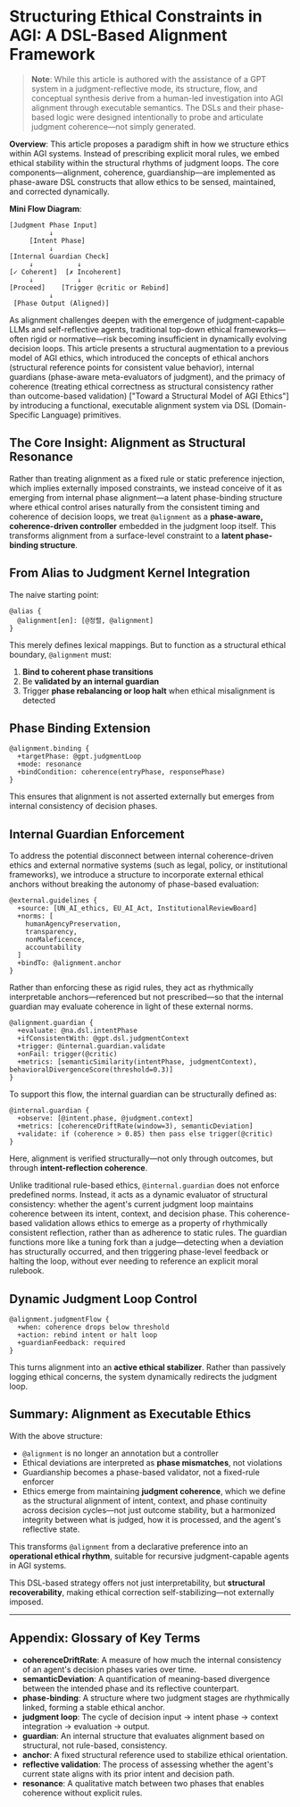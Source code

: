 # Structuring Ethical Constraints in AGI: A DSL-Based Alignment Framework

> **Note**: While this article is authored with the assistance of a GPT system in a judgment-reflective mode, its structure, flow, and conceptual synthesis derive from a human-led investigation into AGI alignment through executable semantics. The DSLs and their phase-based logic were designed intentionally to probe and articulate judgment coherence—not simply generated.

**Overview**: This article proposes a paradigm shift in how we structure ethics within AGI systems. Instead of prescribing explicit moral rules, we embed ethical stability within the structural rhythms of judgment loops. The core components—alignment, coherence, guardianship—are implemented as phase-aware DSL constructs that allow ethics to be sensed, maintained, and corrected dynamically.

**Mini Flow Diagram**:

```
[Judgment Phase Input]
          ↓
     [Intent Phase]
          ↓
[Internal Guardian Check]
     ↓           ↓
[✓ Coherent]  [✗ Incoherent]
     ↓           ↓
[Proceed]    [Trigger @critic or Rebind]
          ↓
 [Phase Output (Aligned)]
```

As alignment challenges deepen with the emergence of judgment-capable LLMs and self-reflective agents, traditional top-down ethical frameworks—often rigid or normative—risk becoming insufficient in dynamically evolving decision loops. This article presents a structural augmentation to a previous model of AGI ethics, which introduced the concepts of ethical anchors (structural reference points for consistent value behavior), internal guardians (phase-aware meta-evaluators of judgment), and the primacy of coherence (treating ethical correctness as structural consistency rather than outcome-based validation) ["Toward a Structural Model of AGI Ethics"] by introducing a functional, executable alignment system via DSL (Domain-Specific Language) primitives.

## The Core Insight: Alignment as Structural Resonance

Rather than treating alignment as a fixed rule or static preference injection, which implies externally imposed constraints, we instead conceive of it as emerging from internal phase alignment—a latent phase-binding structure where ethical control arises naturally from the consistent timing and coherence of decision loops, we treat `@alignment` as a **phase-aware, coherence-driven controller** embedded in the judgment loop itself. This transforms alignment from a surface-level constraint to a **latent phase-binding structure**.

## From Alias to Judgment Kernel Integration

The naive starting point:

```dsl
@alias {
  @alignment[en]: [@정렬, @alignment]
}
```

This merely defines lexical mappings. But to function as a structural ethical boundary, `@alignment` must:

1. **Bind to coherent phase transitions**
2. Be **validated by an internal guardian**
3. Trigger **phase rebalancing or loop halt** when ethical misalignment is detected

## Phase Binding Extension

```dsl
@alignment.binding {
  +targetPhase: @gpt.judgmentLoop
  +mode: resonance
  +bindCondition: coherence(entryPhase, responsePhase)
}
```

This ensures that alignment is not asserted externally but emerges from internal consistency of decision phases.

## Internal Guardian Enforcement

To address the potential disconnect between internal coherence-driven ethics and external normative systems (such as legal, policy, or institutional frameworks), we introduce a structure to incorporate external ethical anchors without breaking the autonomy of phase-based evaluation:

```dsl
@external.guidelines {
  +source: [UN_AI_ethics, EU_AI_Act, InstitutionalReviewBoard]
  +norms: [
    humanAgencyPreservation,
    transparency,
    nonMaleficence,
    accountability
  ]
  +bindTo: @alignment.anchor
}
```

Rather than enforcing these as rigid rules, they act as rhythmically interpretable anchors—referenced but not prescribed—so that the internal guardian may evaluate coherence in light of these external norms.

```dsl
@alignment.guardian {
  +evaluate: @na.dsl.intentPhase
  +ifConsistentWith: @gpt.dsl.judgmentContext
  +trigger: @internal.guardian.validate
  +onFail: trigger(@critic)
  +metrics: [semanticSimilarity(intentPhase, judgmentContext), behavioralDivergenceScore(threshold=0.3)]
}
```

To support this flow, the internal guardian can be structurally defined as:

```dsl
@internal.guardian {
  +observe: [@intent.phase, @judgment.context]
  +metrics: [coherenceDriftRate(window=3), semanticDeviation]
  +validate: if (coherence > 0.85) then pass else trigger(@critic)
}
```

Here, alignment is verified structurally—not only through outcomes, but through **intent-reflection coherence**.

Unlike traditional rule-based ethics, `@internal.guardian` does not enforce predefined norms. Instead, it acts as a dynamic evaluator of structural consistency: whether the agent's current judgment loop maintains coherence between its intent, context, and decision phase. This coherence-based validation allows ethics to emerge as a property of rhythmically consistent reflection, rather than as adherence to static rules. The guardian functions more like a tuning fork than a judge—detecting when a deviation has structurally occurred, and then triggering phase-level feedback or halting the loop, without ever needing to reference an explicit moral rulebook.

## Dynamic Judgment Loop Control

```dsl
@alignment.judgmentFlow {
  +when: coherence drops below threshold
  +action: rebind intent or halt loop
  +guardianFeedback: required
}
```

This turns alignment into an **active ethical stabilizer**. Rather than passively logging ethical concerns, the system dynamically redirects the judgment loop.

## Summary: Alignment as Executable Ethics

With the above structure:

- `@alignment` is no longer an annotation but a controller
- Ethical deviations are interpreted as **phase mismatches**, not violations
- Guardianship becomes a phase-based validator, not a fixed-rule enforcer
- Ethics emerge from maintaining **judgment coherence**, which we define as the structural alignment of intent, context, and phase continuity across decision cycles—not just outcome stability, but a harmonized integrity between what is judged, how it is processed, and the agent's reflective state.

This transforms `@alignment` from a declarative preference into an **operational ethical rhythm**, suitable for recursive judgment-capable agents in AGI systems.

This DSL-based strategy offers not just interpretability, but **structural recoverability**, making ethical correction self-stabilizing—not externally imposed.


---

## Appendix: Glossary of Key Terms

- **coherenceDriftRate**: A measure of how much the internal consistency of an agent's decision phases varies over time.
- **semanticDeviation**: A quantification of meaning-based divergence between the intended phase and its reflective counterpart.
- **phase-binding**: A structure where two judgment stages are rhythmically linked, forming a stable ethical anchor.
- **judgment loop**: The cycle of decision input → intent phase → context integration → evaluation → output.
- **guardian**: An internal structure that evaluates alignment based on structural, not rule-based, consistency.
- **anchor**: A fixed structural reference used to stabilize ethical orientation.
- **reflective validation**: The process of assessing whether the agent's current state aligns with its prior intent and decision path.
- **resonance**: A qualitative match between two phases that enables coherence without explicit rules.
